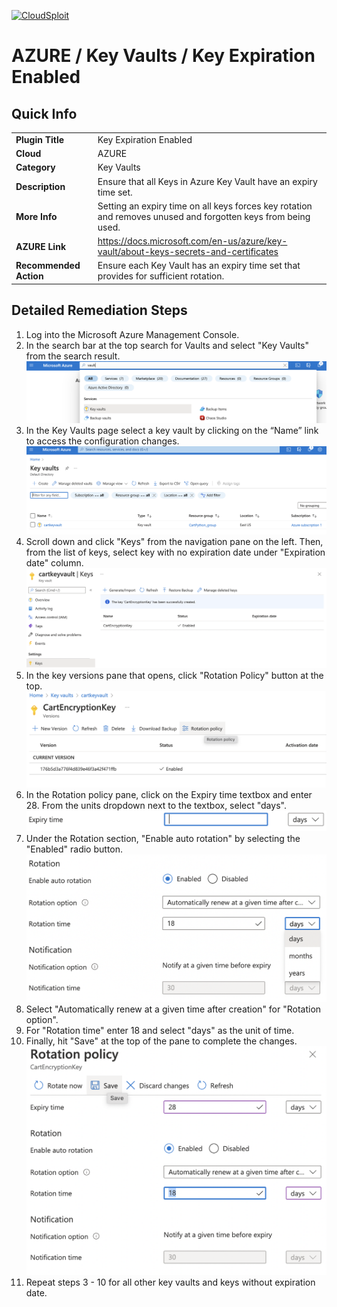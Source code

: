 [![CloudSploit](https://cloudsploit.com/img/logo-new-big-text-100.png "CloudSploit")](https://cloudsploit.com)

# AZURE / Key Vaults / Key Expiration Enabled

## Quick Info

| | |
|-|-|
| **Plugin Title** | Key Expiration Enabled |
| **Cloud** | AZURE |
| **Category** | Key Vaults |
| **Description** | Ensure that all Keys in Azure Key Vault have an expiry time set. |
| **More Info** | Setting an expiry time on all keys forces key rotation and removes unused and forgotten keys from being used. |
| **AZURE Link** | https://docs.microsoft.com/en-us/azure/key-vault/about-keys-secrets-and-certificates |
| **Recommended Action** | Ensure each Key Vault has an expiry time set that provides for sufficient rotation. |

## Detailed Remediation Steps

1. Log into the Microsoft Azure Management Console.
2. In the search bar at the top search for Vaults and select "Key Vaults" from the search result. </br> <img src="/resources/azure/keyvault/key-expiration-enabled/step2.png"/>
3. In the Key Vaults page select a key vault by clicking on the “Name” link to access the configuration changes.</br> <img src="/resources/azure/keyvault/key-expiration-enabled/step3.png"/>
4. Scroll down and click "Keys" from the navigation pane on the left. Then, from the list of keys, select key with no expiration date under "Expiration date" column.</br> <img src="/resources/azure/keyvault/key-expiration-enabled/step4.png"/>
5. In the key versions pane that opens, click "Rotation Policy" button at the top.</br> <img src="/resources/azure/keyvault/key-expiration-enabled/step5.png"/>
6. In the Rotation policy pane, click on the Expiry time textbox and enter 28. From the units dropdown next to the textbox, select "days".</br> <img src="/resources/azure/keyvault/key-expiration-enabled/step6.png"/>
7. Under the Rotation section, "Enable auto rotation" by selecting the "Enabled" radio button.</br> <img src="/resources/azure/keyvault/key-expiration-enabled/step7.png"/>
8. Select "Automatically renew at a given time after creation" for "Rotation option".
9. For "Rotation time" enter 18 and select "days" as the unit of time.
10. Finally, hit "Save" at the top of the pane to complete the changes.</br> <img src="/resources/azure/keyvault/key-expiration-enabled/step8.png"/>
11. Repeat steps 3 - 10 for all other key vaults and keys without expiration date.


